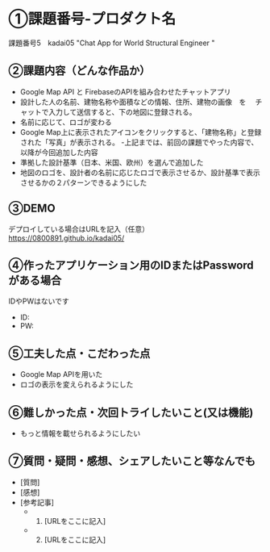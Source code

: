 # ①課題番号-プロダクト名

課題番号5　kadai05 "Chat App for World Structural Engineer
"

## ②課題内容（どんな作品か）
- Google Map API と FirebaseのAPIを組み合わせたチャットアプリ
- 設計した人の名前、建物名称や面積などの情報、住所、建物の画像　を
　チャットで入力して送信すると、下の地図に登録される。
- 名前に応じて、ロゴが変わる
- Google Map上に表示されたアイコンをクリックすると、「建物名称」と登録された「写真」が表示される。
-上記までは、前回の課題でやった内容で、以降が今回追加した内容
- 準拠した設計基準（日本、米国、欧州）を選んで追加した
- 地図のロゴを、設計者の名前に応じたロゴで表示させるか、設計基準で表示させるかの２パターンできるようにした

## ③DEMO

デプロイしている場合はURLを記入（任意）
https://0800891.github.io/kadai05/

## ④作ったアプリケーション用のIDまたはPasswordがある場合
IDやPWはないです
- ID: 
- PW: 

## ⑤工夫した点・こだわった点
- Google Map APIを用いた
- ロゴの表示を変えられるようにした
　
## ⑥難しかった点・次回トライしたいこと(又は機能)
- もっと情報を載せられるようにしたい
  
## ⑦質問・疑問・感想、シェアしたいこと等なんでも

- [質問]
- [感想]
- [参考記事]
  - 1. [URLをここに記入]
  - 2. [URLをここに記入]
